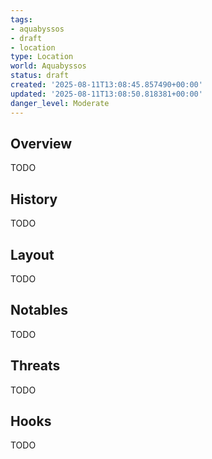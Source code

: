 ```yaml
---
tags:
- aquabyssos
- draft
- location
type: Location
world: Aquabyssos
status: draft
created: '2025-08-11T13:08:45.857490+00:00'
updated: '2025-08-11T13:08:50.818381+00:00'
danger_level: Moderate
---
```



## Overview

TODO
## History

TODO
## Layout

TODO
## Notables

TODO
## Threats

TODO
## Hooks

TODO
